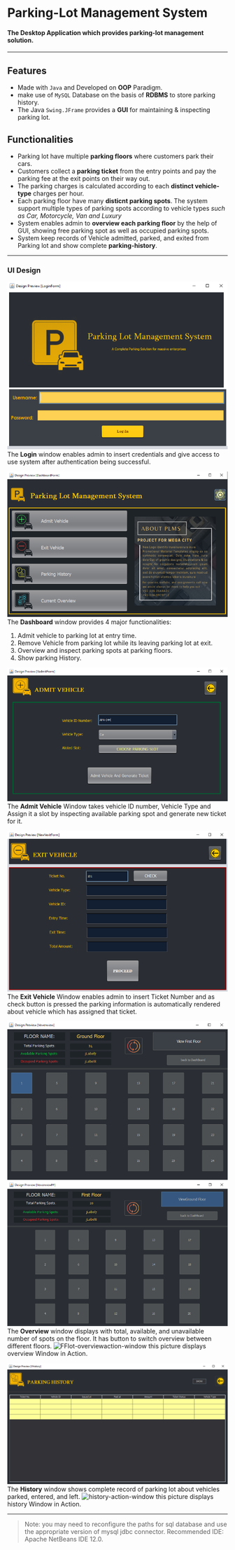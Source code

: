 # Parking-Lot Management System
#### The Desktop Application which provides parking-lot management solution.
---
## Features
-  Made with `Java` and Developed on **OOP** Paradigm.
- make use of `MySQL` Database on the basis of **RDBMS** to store parking history.
- The Java `Swing.JFrame` provides a **GUI** for maintaining & inspecting parking lot.

## Functionalities
- Parking lot have multiple **parking floors** where customers park their cars.
- Customers collect a **parking ticket** from the entry points and  pay the parking fee at the exit points on their way out.
- The parking charges is calculated according to each **distinct vehicle-type** charges per hour.
- Each parking floor have many **disticnt parking spots**. The system support multiple types of parking spots according to vehicle types _such as Car, Motorcycle, Van and Luxury_
- System enables admin to **overview each parking floor** by the help of GUI, showing  free parking spot as well as occupied parking spots.
- System keep records of Vehicle admitted, parked, and exited from Parking lot and show complete **parking-history**.

---

### UI Design
![system-login-window](https://github.com/code-nigar/Parking-Lot-Management-System/blob/master/resources/UI-Designs/login-UI.png)
The **Login** window enables admin to insert credentials and give access to use system after authentication being successful.

![dashboard-window](https://github.com/code-nigar/Parking-Lot-Management-System/blob/master/resources/UI-Designs/dashboard-UI.png)
The **Dashboard** window provides 4 major functionalities:
1) Admit vehicle to parking lot at entry time.
2) Remove Vehicle from parking lot while its leaving parking lot at exit.
3) Overview and inspect parking spots at parking floors.
4) Show parking History.

![admit-vehicle-window](https://github.com/code-nigar/Parking-Lot-Management-System/blob/master/resources/UI-Designs/admit-UI.png)
The **Admit Vehicle** Window takes vehicle ID number, Vehicle Type and Assign it a slot by inspecting available parking spot and generate new ticket for it.

![exit-vehicle-window](https://github.com/code-nigar/Parking-Lot-Management-System/blob/master/resources/UI-Designs/exit-UI.png)
The **Exit Vehicle** Window enables admin to insert Ticket Number and as check button is pressed the parking information is automatically rendered about vehicle which has assigned that ticket.

![GFlot-overview-window](https://github.com/code-nigar/Parking-Lot-Management-System/blob/master/resources/UI-Designs/overviewGF-UI.png)
![FFlot-overview-window](https://github.com/code-nigar/Parking-Lot-Management-System/blob/master/resources/UI-Designs/overviewFF-UI.png)
The **Overview** window displays with total, available, and unavailable number of spots on the floor. It has button to switch overview between different floors.
![FFlot-overviewaction-window](https://drive.google.com/file/d/1x1HnUYMdn-2rjAb9gRJ6C4kXzbskiblJ/view?usp=sharing)
this picture displays overview Window in Action.

![parking-history-window](https://github.com/code-nigar/Parking-Lot-Management-System/blob/master/resources/UI-Designs/history-UI.png)
The **History** window shows complete record of parking lot about vehicles parked, entered, and left.
![history-action-window](https://drive.google.com/file/d/1G-2yyXvHFuvOudU-njPJZtMf8vW96Cl0/view?usp=sharing)
this picture displays history Window in Action.

---
> Note: you may need to reconfigure the paths for sql database and use the appropriate version of mysql jdbc connector. Recommended IDE: Apache NetBeans IDE 12.0.

